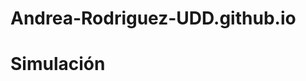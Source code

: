 # Andrea-Rodriguez-UDD.github.io
<!DOCTYPE html>
<head></head>
<body>
    <main>
      <h1> Simulación </h1>
    </main>
</body>
</html>
